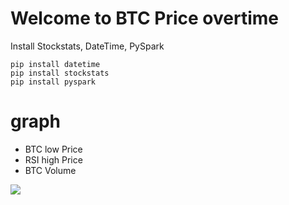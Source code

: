 
# Welcome to BTC Price overtime
Install Stockstats, DateTime, PySpark

    pip install datetime
    pip install stockstats
    pip install pyspark
# graph
- BTC low Price
- RSI high Price
- BTC Volume

![](https://media.discordapp.net/attachments/778202761291366400/802110083966173214/unknown.png)
